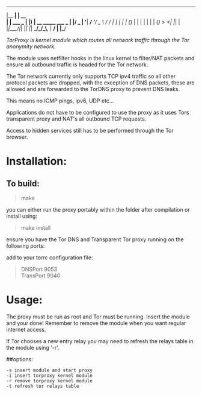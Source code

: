   _______         _____
 |__   __|       |  __ \
    | | ___  _ __| |__) | __ _____  ___   _
    | |/ _ \| '__|  ___/ '__/ _ \ \/ / | | |
    | | (_) | |  | |   | | | (_) >  <| |_| |
    |_|\___/|_|  |_|   |_|  \___/_/\_\\__, |
                                       __/ |
                                      |___/

*TorProxy is kernel module which routes all network traffic through the Tor anonymity network.*

The module uses netfilter hooks in the linux kernel to filter/NAT packets and ensure all outbound traffic is headed for the Tor network.

The Tor network currently only supports TCP ipv4 traffic so all other protocol packets are dropped, with the exception of DNS packets, these are allowed and are forwarded to the TorDNS proxy to prevent DNS leaks.

This means no ICMP pings, ipv6, UDP etc...

Applications do not have to be configured to use the proxy as it uses Tors transparent proxy and NAT's all outbound TCP requests.

Access to hidden services still has to be performed through the Tor browser.


# Installation:

## To build:

> make

you can either run the proxy portably within the folder after compilation or install using:

> make install

ensure you have the Tor DNS and Transparent Tor proxy running on the following ports:

add to your torrc configuration file:

> DNSPort 9053  
> TransPort 9040

# Usage:

The proxy must be run as root and Tor must be running. Insert the module and your done! Remember to remove the module when you want regular internet access.

If Tor chooses a new entry relay you may need to refresh the relays table in the module using '-r'.

##options:

    -s insert module and start proxy  
    -i insert torproxy kernel module  
    -r remove torproxy kernel module  
    -t refresh tor relays table



